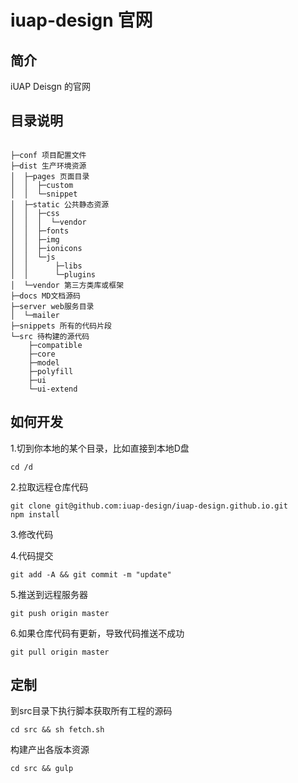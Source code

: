 # iuap-design 官网

## 简介

iUAP Deisgn 的官网

## 目录说明

```

├─conf 项目配置文件
├─dist 生产环境资源
│  ├─pages 页面目录
│  │  ├─custom
│  │  └─snippet
│  ├─static 公共静态资源
│  │  ├─css
│  │  │  └─vendor
│  │  ├─fonts
│  │  ├─img
│  │  ├─ionicons
│  │  └─js
│  │      ├─libs
│  │      └─plugins
│  └─vendor 第三方类库或框架
├─docs MD文档源码
├─server web服务目录
│  └─mailer
├─snippets 所有的代码片段
└─src 待构建的源代码
    ├─compatible
    ├─core
    ├─model
    ├─polyfill
    ├─ui
    └─ui-extend

```

## 如何开发

1.切到你本地的某个目录，比如直接到本地D盘
```
cd /d
```

2.拉取远程仓库代码
```
git clone git@github.com:iuap-design/iuap-design.github.io.git
npm install
```

3.修改代码

4.代码提交
```
git add -A && git commit -m "update"
```

5.推送到远程服务器
```
git push origin master
```

6.如果仓库代码有更新，导致代码推送不成功
```
git pull origin master
```

## 定制

到src目录下执行脚本获取所有工程的源码

```
cd src && sh fetch.sh
```

构建产出各版本资源

```
cd src && gulp
```
